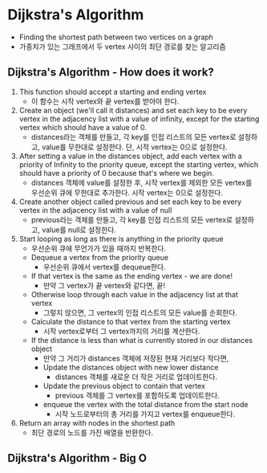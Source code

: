 # Dijkstra's Algorithm
- Finding the shortest path between two vertices on a graph
- 가중치가 있는 그래프에서 두 vertex 사이의 최단 경로를 찾는 알고리즘

## Dijkstra's Algorithm - How does it work?
1. This function should accept a starting and ending vertex
   - 이 함수는 시작 vertex와 끝 vertex를 받아야 한다.
2. Create an object (we'll call it distances) and set each key to be every vertex in the adjacency list with a value of infinity, except for the starting vertex which should have a value of 0.
    - distances라는 객체를 만들고, 각 key를 인접 리스트의 모든 vertex로 설정하고, value를 무한대로 설정한다. 단, 시작 vertex는 0으로 설정한다.
3. After setting a value in the distances object, add each vertex with a priority of Infinity to the priority queue, except the starting vertex, which should have a priority of 0 because that's where we begin.
    - distances 객체에 value를 설정한 후, 시작 vertex를 제외한 모든 vertex를 우선순위 큐에 무한대로 추가한다. 시작 vertex는 0으로 설정한다.
4. Create another object called previous and set each key to be every vertex in the adjacency list with a value of null
    - previous라는 객체를 만들고, 각 key를 인접 리스트의 모든 vertex로 설정하고, value를 null로 설정한다.
5. Start looping as long as there is anything in the priority queue
    - 우선순위 큐에 무언가가 있을 때까지 반복한다.
    - Dequeue a vertex from the priority queue
      - 우선순위 큐에서 vertex를 dequeue한다.
    - If that vertex is the same as the ending vertex - we are done!
      - 만약 그 vertex가 끝 vertex와 같다면, 끝!
    - Otherwise loop through each value in the adjacency list at that vertex
      - 그렇지 않으면, 그 vertex의 인접 리스트의 모든 value를 순회한다.
    - Calculate the distance to that vertex from the starting vertex
      - 시작 vertex로부터 그 vertex까지의 거리를 계산한다.
    - If the distance is less than what is currently stored in our distances object
      - 만약 그 거리가 distances 객체에 저장된 현재 거리보다 작다면,
      - Update the distances object with new lower distance
        - distances 객체를 새로운 더 작은 거리로 업데이트한다.
      - Update the previous object to contain that vertex
        - previous 객체를 그 vertex를 포함하도록 업데이트한다.
      - enqueue the vertex with the total distance from the start node
        - 시작 노드로부터의 총 거리를 가지고 vertex를 enqueue한다.
6. Return an array with nodes in the shortest path
    - 최단 경로의 노드를 가진 배열을 반환한다.

## Dijkstra's Algorithm - Big O